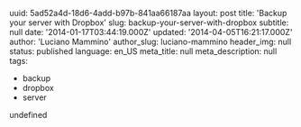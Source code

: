 uuid:             5ad52a4d-18d6-4add-b97b-841aa66187aa
layout:           post
title:            'Backup your server with Dropbox'
slug:             backup-your-server-with-dropbox
subtitle:         null
date:             '2014-01-17T03:44:19.000Z'
updated:          '2014-04-05T16:21:17.000Z'
author:           'Luciano Mammino'
author_slug:      luciano-mammino
header_img:       null
status:           published
language:         en_US
meta_title:       null
meta_description: null
tags:
  - backup
  - dropbox
  - server

undefined